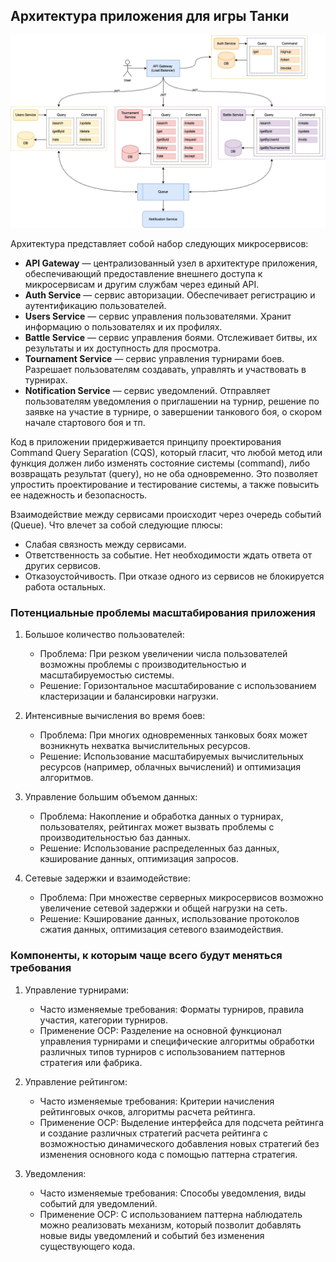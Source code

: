 ## Архитектура приложения для игры Танки
![scheme.png](scheme.png)

Архитектура представляет собой набор следующих микросервисов:
- **API Gateway** — централизованный узел в архитектуре приложения, обеспечивающий предоставление внешнего доступа к микросервисам и другим службам через единый API.
- **Auth Service** — сервис авторизации. Обеспечивает регистрацию и аутентификацию пользователей.
- **Users Service** — сервис управления пользователями. Хранит информацию о пользователях и их профилях. 
- **Battle Service** — сервис управления боями. Отслеживает битвы, их результаты и их доступность для просмотра. 
- **Tournament Service** — сервис управления турнирами боев. Разрешает пользователям создавать, управлять и участвовать в турнирах. 
- **Notification Service** — сервис уведомлений. Отправляет пользователям уведомления о приглашении на турнир, решение по заявке на участие в турнире, о завершении танкового боя, о скором начале стартового боя и тп.

Код в приложении придерживается принципу проектирования Command Query Separation (CQS), который гласит, что любой метод или функция должен либо изменять состояние системы (command), либо возвращать результат (query), но не оба одновременно. Это позволяет упростить проектирование и тестирование системы, а также повысить ее надежность и безопасность.

Взаимодействие между сервисами происходит через очередь событий (Queue). Что влечет за собой следующие плюсы:
- Слабая связность между сервисами.
- Ответственность за событие. Нет необходимости ждать ответа от других сервисов.
- Отказоустойчивость. При отказе одного из сервисов не блокируется работа остальных.

### Потенциальные проблемы масштабирования приложения

1. Большое количество пользователей:
    - Проблема: При резком увеличении числа пользователей возможны проблемы с производительностью и масштабируемостью системы.
    - Решение: Горизонтальное масштабирование с использованием кластеризации и балансировки нагрузки.

2. Интенсивные вычисления во время боев:
    - Проблема: При многих одновременных танковых боях может возникнуть нехватка вычислительных ресурсов.
    - Решение: Использование масштабируемых вычислительных ресурсов (например, облачных вычислений) и оптимизация алгоритмов.

3. Управление большим объемом данных:
    - Проблема: Накопление и обработка данных о турнирах, пользователях, рейтингах может вызвать проблемы с производительностью баз данных.
    - Решение: Использование распределенных баз данных, кэширование данных, оптимизация запросов.

4. Сетевые задержки и взаимодействие:
    - Проблема: При множестве серверных микросервисов возможно увеличение сетевой задержки и общей нагрузки на сеть.
    - Решение: Кэширование данных, использование протоколов сжатия данных, оптимизация сетевого взаимодействия.


### Компоненты, к которым чаще всего будут меняться требования
1. Управление турнирами:
   - Часто изменяемые требования: Форматы турниров, правила участия, категории турниров.
   - Применение OCP: Разделение на основной функционал управления турнирами и специфические алгоритмы обработки различных типов турниров с использованием паттернов стратегия или фабрика.

2. Управление рейтингом:
   - Часто изменяемые требования: Критерии начисления рейтинговых очков, алгоритмы расчета рейтинга.
   - Применение OCP: Выделение интерфейса для подсчета рейтинга и создание различных стратегий расчета рейтинга с возможностью динамического добавления новых стратегий без изменения основного кода с помощью паттерна стратегия.

3. Уведомления:
   - Часто изменяемые требования: Способы уведомления, виды событий для уведомлений.
   - Применение OCP: С использованием паттерна наблюдатель можно реализовать механизм, который позволит добавлять новые виды уведомлений и событий без изменения существующего кода.

